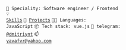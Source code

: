 <code>👷 Speciality: Software engineer / Frontend</code><br>
<code>💡 [Skills](SKILLS.md)</code>
<code>🧻 [Projects](PROJECTS.md)</code>
<code>🧑‍💻 Languages: JavaScript</code>
<code>📦 Tech stack: vue.js</code>
<code>💬 telegram: [@dmitriynt](https://telegram.me/dmitriynt)</code>
<code>📫 [yavafvr@yahoo.com](mailto:yavafvr@yahoo.com)</code>
